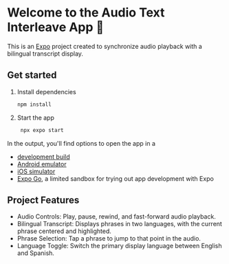 # Welcome to the Audio Text Interleave App 👋

This is an [Expo](https://expo.dev) project created to synchronize audio playback with a bilingual transcript display.

## Get started

1. Install dependencies

   ```bash
   npm install
   ```

2. Start the app

   ```bash
    npx expo start
   ```

In the output, you'll find options to open the app in a

- [development build](https://docs.expo.dev/develop/development-builds/introduction/)
- [Android emulator](https://docs.expo.dev/workflow/android-studio-emulator/)
- [iOS simulator](https://docs.expo.dev/workflow/ios-simulator/)
- [Expo Go](https://expo.dev/go), a limited sandbox for trying out app development with Expo

## Project Features
 - Audio Controls: Play, pause, rewind, and fast-forward audio playback.
 - Bilingual Transcript: Displays phrases in two languages, with the current phrase centered and highlighted.
 - Phrase Selection: Tap a phrase to jump to that point in the audio.
 - Language Toggle: Switch the primary display language between English and Spanish.
